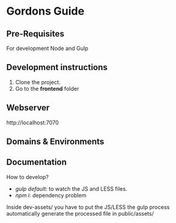 Gordons Guide
===========================

Pre-Requisites
-------
For development Node and Gulp


Development instructions
-------
1. Clone the project.
2. Go to the **frontend** folder

Webserver
-------
http://localhost:7070

Domains & Environments 
-------


Documentation
-------

How to develop?
- *gulp default*: to watch the JS and LESS files.
- *npm i*: dependency problem

Inside dev-assets/ you have to put the JS/LESS the gulp process automatically generate the processed file in public/assets/

